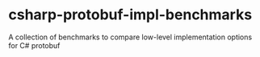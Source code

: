 # csharp-protobuf-impl-benchmarks
A collection of benchmarks to compare low-level implementation options for C# protobuf
